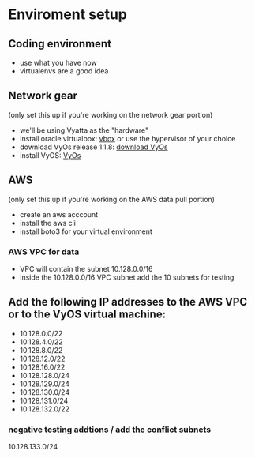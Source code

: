# Enviroment setup

## Coding environment
- use what you have now
- virtualenvs are a good idea

## Network gear
(only set this up if you're working on the network gear portion)
- we'll be using Vyatta as the "hardware"
- install oracle virtualbox: [vbox](https://www.virtualbox.org/wiki/Downloads) or use the hypervisor of your choice
- download VyOs release 1.1.8: [download VyOs](https://downloads.vyos.io/?dir=release/1.1.8)
- install VyOS: [VyOs](https://vyos.io/)

## AWS
(only set this up if you're working on the AWS data pull portion)
- create an aws acccount
- install the aws cli
- install boto3 for your virtual environment

### AWS VPC for data
- VPC will contain the subnet 10.128.0.0/16
- inside the 10.128.0.0/16 VPC subnet add the 10 subnets for testing


## Add the following IP addresses to the AWS VPC or to the VyOS virtual machine:
- 10.128.0.0/22
- 10.128.4.0/22
- 10.128.8.0/22
- 10.128.12.0/22
- 10.128.16.0/22
- 10.128.128.0/24
- 10.128.129.0/24
- 10.128.130.0/24
- 10.128.131.0/24
- 10.128.132.0/22


### negative testing addtions / add the conflict subnets
10.128.133.0/24
